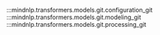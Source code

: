 :::mindnlp.transformers.models.git.configuration_git
:::mindnlp.transformers.models.git.modeling_git
:::mindnlp.transformers.models.git.processing_git